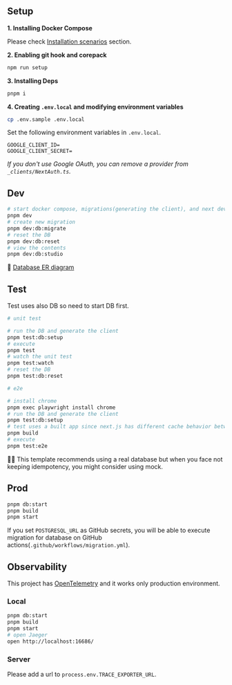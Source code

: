 ## Setup

**1. Installing Docker Compose**

Please check [Installation scenarios](https://docs.docker.com/compose/install/) section.

**2. Enabling git hook and corepack**

```sh
npm run setup
```

**3. Installing Deps**

```sh
pnpm i
```

**4. Creating `.env.local` and modifying environment variables**

```sh
cp .env.sample .env.local
```

Set the following environment variables in `.env.local`.

```
GOOGLE_CLIENT_ID=
GOOGLE_CLIENT_SECRET=
```

_If you don't use Google OAuth, you can remove a provider from `_clients/NextAuth.ts`._

## Dev

```sh
# start docker compose, migrations(generating the client), and next dev
pnpm dev
# create new migration
pnpm dev:db:migrate
# reset the DB
pnpm dev:db:reset
# view the contents
pnpm dev:db:studio
```

📙 [Database ER diagram](/prisma/ERD.md)

## Test

Test uses also DB so need to start DB first.

```sh
# unit test

# run the DB and generate the client
pnpm test:db:setup
# execute
pnpm test
# watch the unit test
pnpm test:watch
# reset the DB
pnpm test:db:reset

# e2e

# install chrome
pnpm exec playwright install chrome
# run the DB and generate the client
pnpm test:db:setup
# test uses a built app since next.js has different cache behavior between development and production
pnpm build
# execute
pnpm test:e2e
```

💁‍♀️ This template recommends using a real database but when you face not keeping idempotency, you might consider using mock.

## Prod

```sh
pnpm db:start
pnpm build
pnpm start
```

If you set `POSTGRESQL_URL` as GitHub secrets, you will be able to execute migration for database on GitHub actions(`.github/workflows/migration.yml`).

## Observability

This project has [OpenTelemetry](https://opentelemetry.io/) and it works only production environment.

### Local

```sh
pnpm db:start
pnpm build
pnpm start
# open Jaeger
open http://localhost:16686/
```

### Server

Please add a url to `process.env.TRACE_EXPORTER_URL`.

